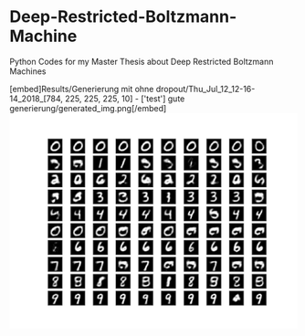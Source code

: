 # Deep-Restricted-Boltzmann-Machine
Python Codes for my Master Thesis about Deep Restricted Boltzmann Machines

[embed]Results/Generierung mit ohne dropout/Thu_Jul_12_12-16-14_2018_[784, 225, 225, 225, 10] - ['test'] gute generierung/generated_img.png[/embed]
![alt text](https://raw.githubusercontent.com/D-Niermann/Deep-Restricted-Boltzmann-Machine/master/Results/Generierung%20mit%20ohne%20dropout/Thu_Jul_12_12-16-14_2018_%5B784%2C%20225%2C%20225%2C%20225%2C%2010%5D%20-%20%5B'test'%5D%20gute%20generierung/generated_img.png)
